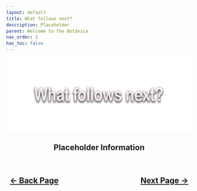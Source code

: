 ```yaml
---
layout: default
title: What follows next?
description: Placeholder
parent: Welcome to the Botánica
nav_order: 2
has_toc: false
---
```


<style>
  .navigation-container {
    display: flex;
    justify-content: space-between;
    align-items: center;
    width: 100%;
  }
  
  .nav-button {
    margin: 10px;
  }
</style>

<p align="center">
  <img width="650" height="200" src="../../assets/Headers/Header-WhatFollowsNext.png">
</p>

<h2 align="center">Placeholder Information</h2>

<h2 align="center">
  <br>
  <div class="navigation-container">
    <a class="nav-button" href="01-AboutTheDocs.html">&larr; Back Page</a>
    <a class="nav-button" href="03-SettingExpectations.html">Next Page &rarr;</a>
  </div>
  <br>
</h2>
